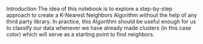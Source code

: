 
Introduction
The idea of this notebook is to explore a step-by-step approach to create a K-Nearest Neighbors Algorithm without the help of any third party library. In practice, this Algorithm should be useful enough for us to classify our data whenever we have already made clusters (in this case color) which will serve as a starting point to find neighbors.

